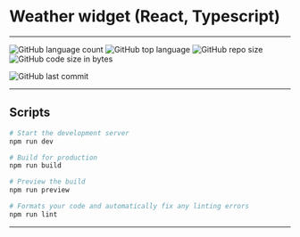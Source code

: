 # Weather widget (React, Typescript)

---

![GitHub language count](https://img.shields.io/github/languages/count/Sergey-Maxim0v/react-weather)
![GitHub top language](https://img.shields.io/github/languages/top/Sergey-Maxim0v/react-weather)
![GitHub repo size](https://img.shields.io/github/repo-size/Sergey-Maxim0v/react-weather)
![GitHub code size in bytes](https://img.shields.io/github/languages/code-size/Sergey-Maxim0v/react-weather)

![GitHub last commit](https://img.shields.io/github/last-commit/Sergey-Maxim0v/react-weather)

---

## Scripts

```bash
# Start the development server
npm run dev
```

```bash
# Build for production
npm run build
```

```bash
# Preview the build
npm run preview
```

```bash
# Formats your code and automatically fix any linting errors
npm run lint
```
---